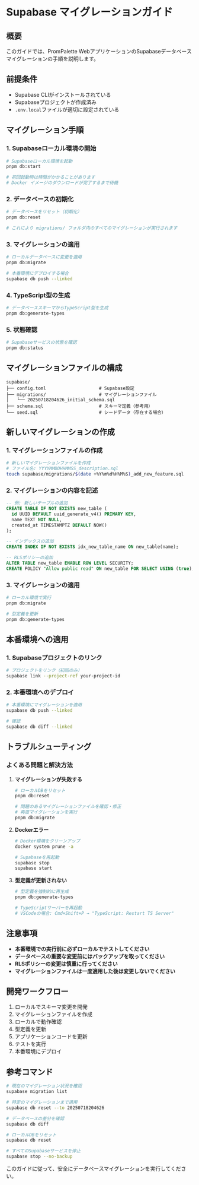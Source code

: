 # Supabase マイグレーションガイド

## 概要

このガイドでは、PromPalette WebアプリケーションのSupabaseデータベースマイグレーションの手順を説明します。

## 前提条件

- Supabase CLIがインストールされている
- Supabaseプロジェクトが作成済み
- `.env.local`ファイルが適切に設定されている

## マイグレーション手順

### 1. Supabaseローカル環境の開始

```bash
# Supabaseローカル環境を起動
pnpm db:start

# 初回起動時は時間がかかることがあります
# Docker イメージのダウンロードが完了するまで待機
```

### 2. データベースの初期化

```bash
# データベースをリセット（初期化）
pnpm db:reset

# これにより migrations/ フォルダ内のすべてのマイグレーションが実行されます
```

### 3. マイグレーションの適用

```bash
# ローカルデータベースに変更を適用
pnpm db:migrate

# 本番環境にデプロイする場合
supabase db push --linked
```

### 4. TypeScript型の生成

```bash
# データベーススキーマからTypeScript型を生成
pnpm db:generate-types
```

### 5. 状態確認

```bash
# Supabaseサービスの状態を確認
pnpm db:status
```

## マイグレーションファイルの構成

```
supabase/
├── config.toml                    # Supabase設定
├── migrations/                    # マイグレーションファイル
│   └── 20250718204626_initial_schema.sql
├── schema.sql                     # スキーマ定義（参考用）
└── seed.sql                       # シードデータ（存在する場合）
```

## 新しいマイグレーションの作成

### 1. マイグレーションファイルの作成

```bash
# 新しいマイグレーションファイルを作成
# ファイル名: YYYYMMDDHHMMSS_description.sql
touch supabase/migrations/$(date +%Y%m%d%H%M%S)_add_new_feature.sql
```

### 2. マイグレーションの内容を記述

```sql
-- 例: 新しいテーブルの追加
CREATE TABLE IF NOT EXISTS new_table (
  id UUID DEFAULT uuid_generate_v4() PRIMARY KEY,
  name TEXT NOT NULL,
  created_at TIMESTAMPTZ DEFAULT NOW()
);

-- インデックスの追加
CREATE INDEX IF NOT EXISTS idx_new_table_name ON new_table(name);

-- RLSポリシーの追加
ALTER TABLE new_table ENABLE ROW LEVEL SECURITY;
CREATE POLICY "Allow public read" ON new_table FOR SELECT USING (true);
```

### 3. マイグレーションの適用

```bash
# ローカル環境で実行
pnpm db:migrate

# 型定義を更新
pnpm db:generate-types
```

## 本番環境への適用

### 1. Supabaseプロジェクトのリンク

```bash
# プロジェクトをリンク（初回のみ）
supabase link --project-ref your-project-id
```

### 2. 本番環境へのデプロイ

```bash
# 本番環境にマイグレーションを適用
supabase db push --linked

# 確認
supabase db diff --linked
```

## トラブルシューティング

### よくある問題と解決方法

1. **マイグレーションが失敗する**
   ```bash
   # ローカルDBをリセット
   pnpm db:reset
   
   # 問題のあるマイグレーションファイルを確認・修正
   # 再度マイグレーションを実行
   pnpm db:migrate
   ```

2. **Dockerエラー**
   ```bash
   # Docker環境をクリーンアップ
   docker system prune -a
   
   # Supabaseを再起動
   supabase stop
   supabase start
   ```

3. **型定義が更新されない**
   ```bash
   # 型定義を強制的に再生成
   pnpm db:generate-types
   
   # TypeScriptサーバーを再起動
   # VSCodeの場合: Cmd+Shift+P → "TypeScript: Restart TS Server"
   ```

## 注意事項

- **本番環境での実行前に必ずローカルでテストしてください**
- **データベースの重要な変更前にはバックアップを取ってください**
- **RLSポリシーの変更は慎重に行ってください**
- **マイグレーションファイルは一度適用した後は変更しないでください**

## 開発ワークフロー

1. ローカルでスキーマ変更を開発
2. マイグレーションファイルを作成
3. ローカルで動作確認
4. 型定義を更新
5. アプリケーションコードを更新
6. テストを実行
7. 本番環境にデプロイ

## 参考コマンド

```bash
# 現在のマイグレーション状況を確認
supabase migration list

# 特定のマイグレーションまで適用
supabase db reset --to 20250718204626

# データベースの差分を確認
supabase db diff

# ローカルDBをリセット
supabase db reset

# すべてのSupabaseサービスを停止
supabase stop --no-backup
```

このガイドに従って、安全にデータベースマイグレーションを実行してください。